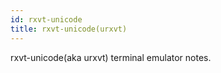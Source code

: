 ```yaml
---
id: rxvt-unicode
title: rxvt-unicode(urxvt)
---
```


rxvt-unicode(aka urxvt) terminal emulator notes.
